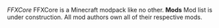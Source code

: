 *FFXCore*
FFXCore is a Minecraft modpack like no other.
**Mods**
Mod list is under construction. All mod authors own all of their respective mods.
